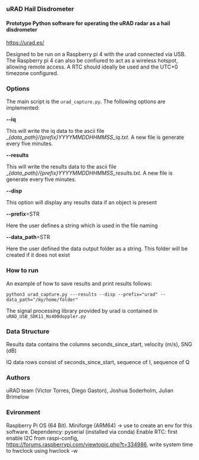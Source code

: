 
### uRAD Hail Disdrometer

#### Prototype Python software for operating the uRAD radar as a hail disdrometer

https://urad.es/

Designed to be run on a Raspberry pi 4 with the urad connected via USB. The Raspberry pi 4 can also be confiured to act as a wireless hotspot, allowing remote access. A RTC should ideally be used and the UTC+0 timezone configured.

### Options

The main script is the `urad_capture.py`.
The following options are implemented:

**--iq** 

This will write the iq data to the ascii file __{data_path}/{prefix}_YYYYMMDDHHMMSS_iq.txt__. A new file is generate every five minutes.

**--results** 

This will write the results data to the ascii file __{data_path}/{prefix}_YYYYMMDDHHMMSS_results.txt__. A new file is generate every five minutes.

**--disp**  

This option will display any results data if an object is present

**--prefix**=STR 

Here the user defines a string which is used in the file naming

**--data_path**=STR

Here the user defined the data output folder as a string. This folder will be created if it does not exist

### How to run

An example of how to save results and print results follows:

`python3 urad_capture.py ---results --disp --prefix="urad" --data_path="/my/home/folder"`

The signal processing library provided by urad is contained in `uRAD_USB_SDK11_Ns400doppler.py`

### Data Structure

Results data contains the columns
seconds_since_start, velocity (m/s), SNG (dB)

IQ data rows consist of
seconds_since_start, sequence of I, sequence of Q

### Authors

uRAD team (Victor Torres, Diego Gaston), Joshua Soderholm, Julian Brimelow 

### Evironment

Raspberry Pi OS (64 Bit).
Miniforge (ARM64) -> use to create an env for this software.
Dependency: pyserial (installed via conda)
Enable RTC: first enable I2C from raspi-config, https://forums.raspberrypi.com/viewtopic.php?t=334986, write system time to hwclock using hwclock -w
